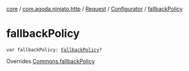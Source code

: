 [core](../../../index.md) / [com.agoda.ninjato.http](../../index.md) / [Request](../index.md) / [Configurator](index.md) / [fallbackPolicy](./fallback-policy.md)

# fallbackPolicy

`var fallbackPolicy: `[`FallbackPolicy`](../../../com.agoda.ninjato.policy/-fallback-policy/index.md)`?`

Overrides [Commons.fallbackPolicy](../../../com.agoda.ninjato.dsl/-commons/fallback-policy.md)


